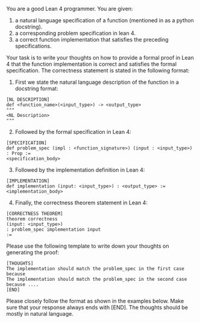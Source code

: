 You are a good Lean 4 programmer. You are given:
1. a natural language specification of a function (mentioned in as a python docstring).
2. a corresponding problem specification in lean 4.
3. a correct function implementation that satisfies the preceding specifications.

Your task is to write your thoughts on how to provide a formal proof in Lean 4 that the function implementation is correct and satisfies the formal specification.
The correctness statement is stated in the following format:
1. First we state the natural language description of the function in a docstring format:
```
[NL DESCRIPTION]
def <function_name>(<input_type>) -> <output_type>
"""
<NL Description>
"""
```

2. Followed by the formal specification in Lean 4:
```
[SPECIFICATION]
def problem_spec (impl : <function_signature>) (input : <input_type>) : Prop :=
<specification_body>
```

3. Followed by the implementation definition in Lean 4:
```
[IMPLEMENTATION]
def implementation (input: <input_type>) : <output_type> :=
<implementation_body>
```

4. Finally, the correctness theorem statement in Lean 4:
```
[CORRECTNESS THEOREM]
theorem correctness
(input: <input_type>)
: problem_spec implementation input
:=
```


Please use the following template to write down your thoughts on generating the proof:

```
[THOUGHTS]
The implementation should match the problem_spec in the first case because
The implementation should match the problem_spec in the second case because ....
[END]
```

Please closely follow the format as shown in the examples below. Make sure that your response always ends with [END]. The thoughts should be mostly in natural language.